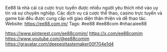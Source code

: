 Ee88 là nhà cái cá cược trực tuyến được nhiều người yêu thích nhờ vào uy tín và sự chuyên nghiệp. Các dịch vụ cá cược thể thao, casino trực tuyến và game bài đều được cung cấp với giao diện thân thiện và dễ thao tác.
Website: https://ee88.com.im/
Tags: #ee88 #ee88com #nhacaiee88


https://www.pinterest.com/ee88comim/
https://x.com/ee88comim
https://www.youtube.com/@ee88comim
https://gravatar.com/deepesttastemaker00f704e1d4